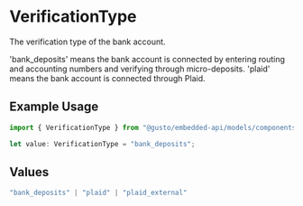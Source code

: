 # VerificationType

The verification type of the bank account.

'bank_deposits' means the bank account is connected by entering routing and accounting numbers and verifying through micro-deposits.
'plaid' means the bank account is connected through Plaid.

## Example Usage

```typescript
import { VerificationType } from "@gusto/embedded-api/models/components/companybankaccount.js";

let value: VerificationType = "bank_deposits";
```

## Values

```typescript
"bank_deposits" | "plaid" | "plaid_external"
```